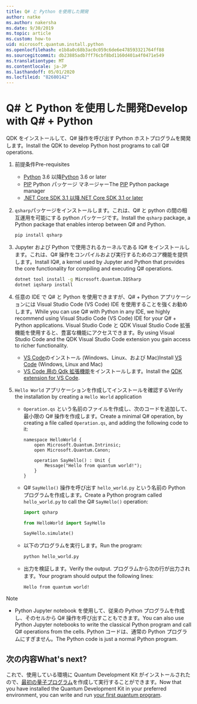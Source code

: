 ```yaml
---
title: Q# と Python を使用した開発
author: natke
ms.author: nakersha
ms.date: 9/30/2019
ms.topic: article
ms.custom: how-to
uid: microsoft.quantum.install.python
ms.openlocfilehash: e1b8a0c68b3ac0c059c6de6e478593321764ff88
ms.sourcegitcommit: db23885adb7ff76cbf8bd1160d401a4f0471e549
ms.translationtype: MT
ms.contentlocale: ja-JP
ms.lasthandoff: 05/01/2020
ms.locfileid: "82680142"
---
```

# <a name="develop-with-q--python"></a><span data-ttu-id="24af6-102">Q# と Python を使用した開発</span><span class="sxs-lookup"><span data-stu-id="24af6-102">Develop with Q# + Python</span></span>

<span data-ttu-id="24af6-103">QDK をインストールして、Q# 操作を呼び出す Python ホストプログラムを開発します。</span><span class="sxs-lookup"><span data-stu-id="24af6-103">Install the QDK to develop Python host programs to call Q# operations.</span></span>

1. <span data-ttu-id="24af6-104">前提条件</span><span class="sxs-lookup"><span data-stu-id="24af6-104">Pre-requisites</span></span>

    - <span data-ttu-id="24af6-105">[Python](https://www.python.org/downloads/) 3.6 以降</span><span class="sxs-lookup"><span data-stu-id="24af6-105">[Python](https://www.python.org/downloads/) 3.6 or later</span></span>
    - <span data-ttu-id="24af6-106">[PIP](https://pip.pypa.io/en/stable/installing) Python パッケージ マネージャー</span><span class="sxs-lookup"><span data-stu-id="24af6-106">The [PIP](https://pip.pypa.io/en/stable/installing) Python package manager</span></span>
    - [<span data-ttu-id="24af6-107">.NET Core SDK 3.1 以降</span><span class="sxs-lookup"><span data-stu-id="24af6-107">.NET Core SDK 3.1 or later</span></span>](https://www.microsoft.com/net/download)


1. <span data-ttu-id="24af6-108">`qsharp`パッケージをインストールします。これは、Q# と python の間の相互運用を可能にする python パッケージです。</span><span class="sxs-lookup"><span data-stu-id="24af6-108">Install the `qsharp` package, a Python package that enables interop between Q# and Python.</span></span>

    ```bash
    pip install qsharp
    ```

1. <span data-ttu-id="24af6-109">Jupyter および Python で使用されるカーネルである IQ# をインストールします。これは、Q# 操作をコンパイルおよび実行するためのコア機能を提供します。</span><span class="sxs-lookup"><span data-stu-id="24af6-109">Install IQ#, a kernel used by Jupyter and Python that provides the core functionality for compiling and executing Q# operations.</span></span>

    ```bash
    dotnet tool install -g Microsoft.Quantum.IQSharp
    dotnet iqsharp install
    ```
  
1. <span data-ttu-id="24af6-110">任意の IDE で Q# と Python を使用できますが、Q# + Python アプリケーションには Visual Studio Code (VS Code) IDE を使用することを強くお勧めします。</span><span class="sxs-lookup"><span data-stu-id="24af6-110">While you can use Q# with Python in any IDE, we highly recommend using Visual Studio Code (VS Code) IDE for your Q# + Python applications.</span></span> <span data-ttu-id="24af6-111">Visual Studio Code と QDK Visual Studio Code 拡張機能を使用すると、豊富な機能にアクセスできます。</span><span class="sxs-lookup"><span data-stu-id="24af6-111">By using Visual Studio Code and the QDK Visual Studio Code extension you gain access to richer functionality.</span></span>

    - <span data-ttu-id="24af6-112">[VS Code](https://code.visualstudio.com/download)のインストール (Windows、Linux、および Mac)</span><span class="sxs-lookup"><span data-stu-id="24af6-112">Install [VS Code](https://code.visualstudio.com/download) (Windows, Linux and Mac)</span></span>
    - <span data-ttu-id="24af6-113">[VS Code 用の Qdk 拡張機能](https://marketplace.visualstudio.com/items?itemName=quantum.quantum-devkit-vscode)をインストールします。</span><span class="sxs-lookup"><span data-stu-id="24af6-113">Install the [QDK extension for VS Code](https://marketplace.visualstudio.com/items?itemName=quantum.quantum-devkit-vscode).</span></span>

1. <span data-ttu-id="24af6-114">`Hello World` アプリケーションを作成してインストールを確認する</span><span class="sxs-lookup"><span data-stu-id="24af6-114">Verify the installation by creating a `Hello World` application</span></span>

    - <span data-ttu-id="24af6-115">`Operation.qs` という名前のファイルを作成し、次のコードを追加して、最小限の Q# 操作を作成します。</span><span class="sxs-lookup"><span data-stu-id="24af6-115">Create a minimal Q# operation, by creating a file called `Operation.qs`, and adding the following code to it:</span></span>

        ```qsharp
        namespace HelloWorld {
            open Microsoft.Quantum.Intrinsic;
            open Microsoft.Quantum.Canon;

            operation SayHello() : Unit {
                Message("Hello from quantum world!");
            }
        }
        ```

    - <span data-ttu-id="24af6-116">Q# `SayHello()` 操作を呼び出す `hello_world.py` という名前の Python プログラムを作成します。</span><span class="sxs-lookup"><span data-stu-id="24af6-116">Create a Python program called `hello_world.py` to call the Q# `SayHello()` operation:</span></span>

        ```python
        import qsharp

        from HelloWorld import SayHello

        SayHello.simulate()
        ```

    - <span data-ttu-id="24af6-117">以下のプログラムを実行します。</span><span class="sxs-lookup"><span data-stu-id="24af6-117">Run the program:</span></span>

        ```bash
        python hello_world.py
        ```

    - <span data-ttu-id="24af6-118">出力を検証します。</span><span class="sxs-lookup"><span data-stu-id="24af6-118">Verify the output.</span></span> <span data-ttu-id="24af6-119">プログラムから次の行が出力されます。</span><span class="sxs-lookup"><span data-stu-id="24af6-119">Your program should output the following lines:</span></span>

        ```bash
        Hello from quantum world!
       ```


> [!NOTE]
> * <span data-ttu-id="24af6-120">Python Jupyter notebook を使用して、従来の Python プログラムを作成し、そのセルから Q# 操作を呼び出すこともできます。</span><span class="sxs-lookup"><span data-stu-id="24af6-120">You can also use Python Jupyter notebooks to write the classical Python program and call Q# operations from the cells.</span></span> <span data-ttu-id="24af6-121">Python コードは、通常の Python プログラムにすぎません。</span><span class="sxs-lookup"><span data-stu-id="24af6-121">The Python code is just a normal Python program.</span></span>

## <a name="whats-next"></a><span data-ttu-id="24af6-122">次の内容</span><span class="sxs-lookup"><span data-stu-id="24af6-122">What's next?</span></span>

<span data-ttu-id="24af6-123">これで、使用している環境に Quantum Development Kit がインストールされたので、[最初の量子プログラム](xref:microsoft.quantum.write-program)を作成して実行することができます。</span><span class="sxs-lookup"><span data-stu-id="24af6-123">Now that you have installed the Quantum Development Kit in your preferred environment, you can write and run [your first quantum program](xref:microsoft.quantum.write-program).</span></span>
